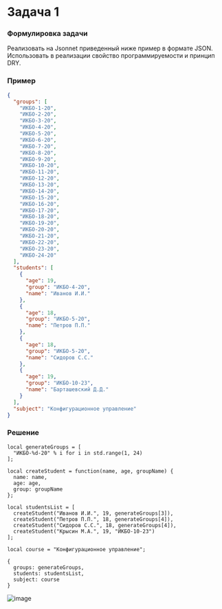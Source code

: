 # Задача 1
### Формулировка задачи
Реализовать на Jsonnet приведенный ниже пример в формате JSON. Использовать в реализации свойство программируемости и принцип DRY.
### Пример
```JSON
{
  "groups": [
    "ИКБО-1-20",
    "ИКБО-2-20",
    "ИКБО-3-20",
    "ИКБО-4-20",
    "ИКБО-5-20",
    "ИКБО-6-20",
    "ИКБО-7-20",
    "ИКБО-8-20",
    "ИКБО-9-20",
    "ИКБО-10-20",
    "ИКБО-11-20",
    "ИКБО-12-20",
    "ИКБО-13-20",
    "ИКБО-14-20",
    "ИКБО-15-20",
    "ИКБО-16-20",
    "ИКБО-17-20",
    "ИКБО-18-20",
    "ИКБО-19-20",
    "ИКБО-20-20",
    "ИКБО-21-20",
    "ИКБО-22-20",
    "ИКБО-23-20",
    "ИКБО-24-20"
  ],
  "students": [
    {
      "age": 19,
      "group": "ИКБО-4-20",
      "name": "Иванов И.И."
    },
    {
      "age": 18,
      "group": "ИКБО-5-20",
      "name": "Петров П.П."
    },
    {
      "age": 18,
      "group": "ИКБО-5-20",
      "name": "Сидоров С.С."
    },
    {
      "age": 19,
      "group": "ИКБО-10-23",
      "name": "Барташевский Д.Д."
    }
  ],
  "subject": "Конфигурационное управление"
} 
```
### Решение
```Jsonnet
local generateGroups = [ 
  "ИКБО-%d-20" % i for i in std.range(1, 24) 
];

local createStudent = function(name, age, groupName) {
  name: name,
  age: age,
  group: groupName
};

local studentsList = [
  createStudent("Иванов И.И.", 19, generateGroups[3]),
  createStudent("Петров П.П.", 18, generateGroups[4]),
  createStudent("Сидоров С.С.", 18, generateGroups[4]),
  createStudent("Крысин М.А.", 19, "ИКБО-10-23")
];

local course = "Конфигурационное управление";

{
  groups: generateGroups,
  students: studentsList,
  subject: course
}
```
![image](https://github.com/user-attachments/assets/ea48f8a4-44e5-467d-a617-58a7699a174e)

